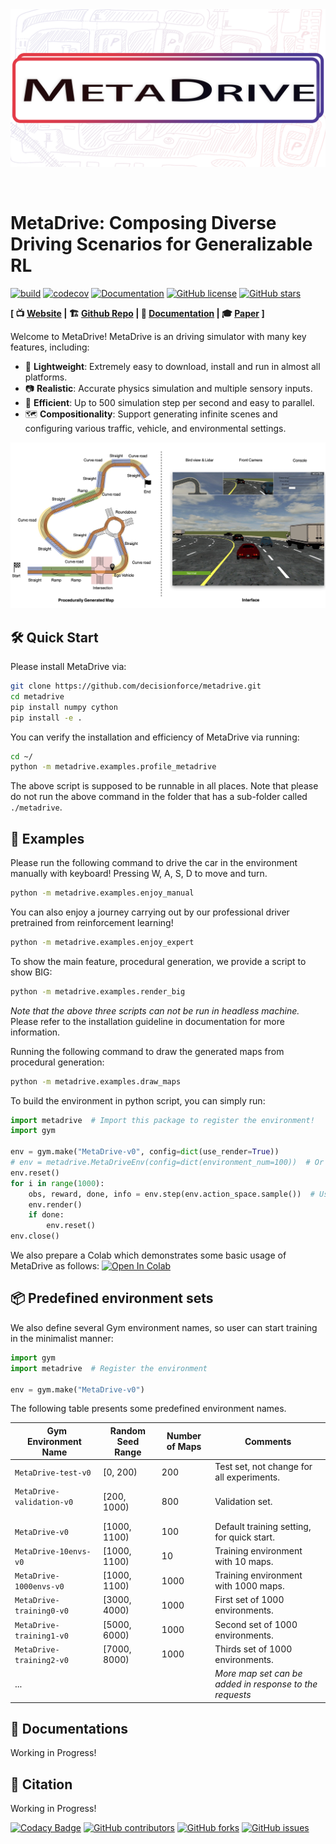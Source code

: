 <br>

<br>

![](metadrive/assets/logo-horizon.png)

<br>



# MetaDrive: Composing Diverse Driving Scenarios for Generalizable RL



[![build](https://github.com/decisionforce/metadrive/workflows/test/badge.svg)](http://github.com/decisionforce/metadrive/actions)
[![codecov](https://codecov.io/gh/decisionforce/metadrive/branch/main/graph/badge.svg?token=1ZYN8L5397)](https://codecov.io/gh/decisionforce/metadrive)
[![Documentation](https://readthedocs.org/projects/metadrive/badge/?version=latest)](https://metadrive.readthedocs.io)
[![GitHub license](https://img.shields.io/github/license/decisionforce/metadrive)](https://github.com/decisionforce/metadrive/blob/main/LICENSE.txt)
[![GitHub stars](https://img.shields.io/github/stars/decisionforce/metadrive)](https://github.com/decisionforce/metadrive/stargazers)


**[  📺 [Website](https://decisionforce.github.io/metadrive/) | 🏗 [Github Repo](https://github.com/decisionforce/metadrive) | 📜 [Documentation](https://metadrive.readthedocs.io/) | 🎓 [Paper](https://arxiv.org/pdf/2012.13681) ]**

Welcome to MetaDrive! MetaDrive is an driving simulator with many key features, including:

- 🎏 **Lightweight**: Extremely easy to download, install and run in almost all platforms.
- 📷 **Realistic**: Accurate physics simulation and multiple sensory inputs.
- 🚀 **Efficient**: Up to 500 simulation step per second and easy to parallel.
- 🗺 **Compositionality**: Support generating infinite scenes and configuring various traffic, vehicle, and environmental settings.

<img src="docs/images/panel.jpg">



## 🛠 Quick Start
Please install MetaDrive via:

```bash
git clone https://github.com/decisionforce/metadrive.git
cd metadrive
pip install numpy cython
pip install -e .
```

You can verify the installation and efficiency of MetaDrive via running:

```bash
cd ~/
python -m metadrive.examples.profile_metadrive
```

The above script is supposed to be runnable in all places.
Note that please do not run the above command in the folder that has a sub-folder called `./metadrive`.

## 🚕 Examples

Please run the following command to drive the car in the environment manually with keyboard! Pressing W, A, S, D to move and turn.

```bash
python -m metadrive.examples.enjoy_manual
```

You can also enjoy a journey carrying out by our professional driver pretrained from reinforcement learning! 

```bash
python -m metadrive.examples.enjoy_expert
```

To show the main feature, procedural generation, we provide a script to show BIG:

```bash
python -m metadrive.examples.render_big
```

*Note that the above three scripts can not be run in headless machine.* 
Please refer to the installation guideline in documentation for more information.

Running the following command to draw the generated maps from procedural generation:

```bash
python -m metadrive.examples.draw_maps
```

To build the environment in python script, you can simply run:

```python
import metadrive  # Import this package to register the environment!
import gym

env = gym.make("MetaDrive-v0", config=dict(use_render=True))
# env = metadrive.MetaDriveEnv(config=dict(environment_num=100))  # Or build environment from class
env.reset()
for i in range(1000):
    obs, reward, done, info = env.step(env.action_space.sample())  # Use random policy
    env.render()
    if done:
        env.reset()
env.close()
```

We also prepare a Colab which demonstrates some basic usage of MetaDrive as follows:
[![Open In Colab](https://colab.research.google.com/assets/colab-badge.svg)](https://colab.research.google.com/github/decisionforce/MetaDrive/blob/main/metadrive/examples/Basic%20MetaDrive%20Usages.ipynb)

## 📦 Predefined environment sets

We also define several Gym environment names, so user can start training in the minimalist manner:

```python
import gym
import metadrive  # Register the environment

env = gym.make("MetaDrive-v0")
```

The following table presents some predefined environment names. 

|&nbsp;  Gym Environment Name   | Random Seed Range | Number of Maps | Comments                                          |
| ----------------------- | ----------------- | -------------- | ------------------------------------------------------- |
| `MetaDrive-test-v0`       | [0, 200)          | 200            | Test set, not change for all experiments.               |
| `MetaDrive-validation-v0` &nbsp; &nbsp; &nbsp; &nbsp; &nbsp; &nbsp; &nbsp; &nbsp; &nbsp;|[200, 1000)|800| Validation set.|
| `MetaDrive-v0`            | [1000, 1100)      | 100            | Default training setting, for quick start.              |
| `MetaDrive-10envs-v0`     | [1000, 1100)      | 10             | Training environment with 10 maps.                      |
| `MetaDrive-1000envs-v0`   | [1000, 1100)      | 1000           | Training environment with 1000 maps.                    |
| `MetaDrive-training0-v0`  | [3000, 4000)      | 1000           | First set of 1000 environments.                         |
| `MetaDrive-training1-v0`  | [5000, 6000)      | 1000           | Second set of 1000 environments.                        |
| `MetaDrive-training2-v0`  | [7000, 8000)      | 1000           | Thirds set of 1000 environments.                        |
| ...                     |                   |                | *More map set can be added in response to the requests* |



## 🏫 Documentations

Working in Progress!


## 📎 Citation

Working in Progress!


[![Codacy Badge](https://app.codacy.com/project/badge/Grade/2d6fabe328a644b49e1269497b741057)](https://www.codacy.com/gh/decisionforce/metadrive/dashboard?utm_source=github.com&amp;utm_medium=referral&amp;utm_content=decisionforce/metadrive&amp;utm_campaign=Badge_Grade)
[![GitHub contributors](https://img.shields.io/github/contributors/decisionforce/metadrive)](https://github.com/decisionforce/metadrive/graphs/contributors)
[![GitHub forks](https://img.shields.io/github/forks/decisionforce/metadrive)](https://github.com/decisionforce/metadrive/network)
[![GitHub issues](https://img.shields.io/github/issues/decisionforce/metadrive)](https://github.com/decisionforce/metadrive/issues)

